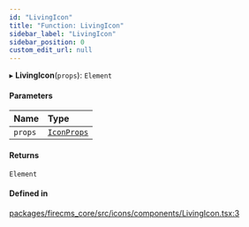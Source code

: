 ```yaml
---
id: "LivingIcon"
title: "Function: LivingIcon"
sidebar_label: "LivingIcon"
sidebar_position: 0
custom_edit_url: null
---
```


▸ **LivingIcon**(`props`): `Element`

#### Parameters

| Name | Type |
| :------ | :------ |
| `props` | [`IconProps`](../types/IconProps.md) |

#### Returns

`Element`

#### Defined in

[packages/firecms_core/src/icons/components/LivingIcon.tsx:3](https://github.com/FireCMSco/firecms/blob/d45f3739/packages/firecms_core/src/icons/components/LivingIcon.tsx#L3)
